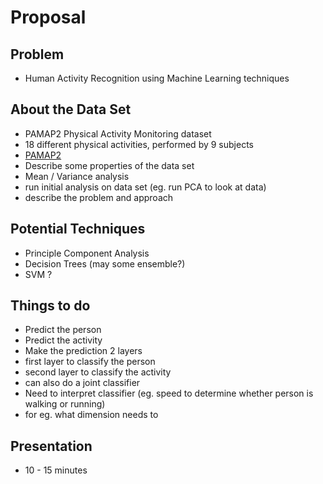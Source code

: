 # Proposal

## Problem
* Human Activity Recognition using Machine Learning techniques


## About the Data Set 
* PAMAP2 Physical Activity Monitoring dataset 
* 18 different physical activities, performed by 9 subjects
* [PAMAP2](https://archive.ics.uci.edu/ml/datasets/PAMAP2+Physical+Activity+Monitoring)
* Describe some properties of the data set
* Mean / Variance analysis
* run initial analysis on data set (eg. run PCA to look at data)
* describe the problem and approach


## Potential Techniques
* Principle Component Analysis
* Decision Trees (may some ensemble?)
* SVM ?

## Things to do 
* Predict the person
* Predict the activity
* Make the prediction 2 layers 
* first layer to classify the person
* second layer to classify the activity
* can also do a joint classifier 
* Need to interpret classifier (eg. speed to determine whether person is walking or running)
* for eg. what dimension needs to 

## Presentation
* 10 - 15 minutes